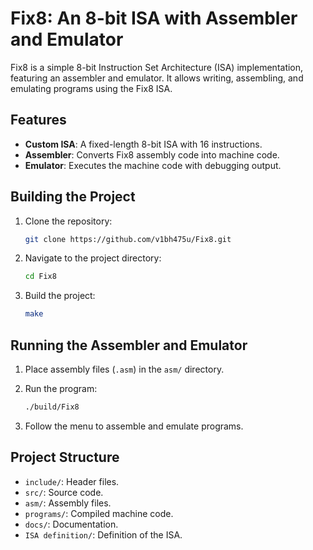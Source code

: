 # Fix8: An 8-bit ISA with Assembler and Emulator

Fix8 is a simple 8-bit Instruction Set Architecture (ISA) implementation, featuring an assembler and emulator. It allows writing, assembling, and emulating programs using the Fix8 ISA.

## Features

- **Custom ISA**: A fixed-length 8-bit ISA with 16 instructions.
- **Assembler**: Converts Fix8 assembly code into machine code.
- **Emulator**: Executes the machine code with debugging output.


## Building the Project

1. Clone the repository:

    ```bash
    git clone https://github.com/v1bh475u/Fix8.git
    ```

2. Navigate to the project directory:

    ```bash
    cd Fix8
    ```

3. Build the project:

    ```bash
    make
    ```

## Running the Assembler and Emulator

1. Place assembly files (`.asm`) in the `asm/` directory.

2. Run the program:

    ```bash
    ./build/Fix8
    ```

3. Follow the menu to assemble and emulate programs.

## Project Structure

- `include/`: Header files.
- `src/`: Source code.
- `asm/`: Assembly files.
- `programs/`: Compiled machine code.
- `docs/`: Documentation.
- `ISA definition/`: Definition of the ISA.
